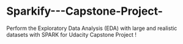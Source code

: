 # Sparkify---Capstone-Project-
Perform the Exploratory Data Analysis (EDA) with large and realistic datasets with SPARK for Udacity Capstone Project ! 
